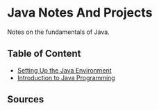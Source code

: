 # Java Notes And Projects

Notes on the fundamentals of Java.

## Table of Content

- [Setting Up the Java Environment](./javaNotes/setupEnvironment.md)
- [Introduction to Java Programming](./javaNotes/introJavaProgramming.md)

## Sources
